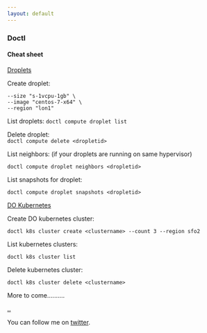 ```yaml
---
layout: default
---
```


### Doctl

#### Cheat sheet

[Droplets](https://www.digitalocean.com/products/droplets/)

Create droplet:  
```doctl compute droplet create <dropletname> \
--size "s-1vcpu-1gb" \
--image "centos-7-x64" \
--region "lon1"
```

List droplets:
```doctl compute droplet list```

Delete droplet:  
```doctl compute delete <dropletid>```

List neighbors: (if your droplets are running on same hypervisor)  

```doctl compute droplet neighbors <dropletid>```

List snapshots for droplet:  

```doctl compute droplet snapshots <dropletid>```

[DO Kubernetes](https://www.digitalocean.com/products/kubernetes/)

Create DO kubernetes cluster:  

```doctl k8s cluster create <clustername> --count 3 --region sfo2```

List kubernetes clusters:  

```doctl k8s cluster list```

Delete kubernetes cluster:  

```doctl k8s cluster delete <clustername>```

More to come..........


[..](../)

You can follow me on [twitter](https://twitter.com/AlexisReyesJR).
